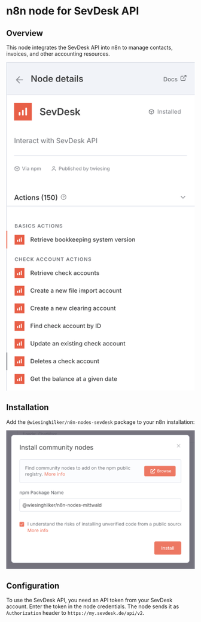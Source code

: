 # n8n node for SevDesk API

## Overview

This node integrates the SevDesk API into n8n to manage contacts, invoices, and other accounting resources.

![node-actions.png](node-actions.png)

## Installation

Add the `@wiesinghilker/n8n-nodes-sevdesk` package to your n8n installation:

![installation.png](installation.png)

## Configuration

To use the SevDesk API, you need an API token from your SevDesk account. Enter the token in the node credentials. The node sends it as `Authorization` header to `https://my.sevdesk.de/api/v2`.
